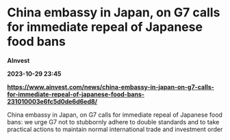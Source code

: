 # China embassy in Japan, on G7 calls for immediate repeal of Japanese food bans
**AInvest**

**2023-10-29 23:45**

**https://www.ainvest.com/news/china-embassy-in-japan-on-g7-calls-for-immediate-repeal-of-japanese-food-bans-231010003e6fc5d0de6d6ed8/**

China embassy in Japan, on G7 calls for immediate repeal of Japanese food bans: we urge G7 not to stubbornly adhere to double standards and to take practical actions to maintain normal international trade and investment order
